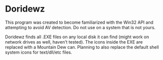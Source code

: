 # Doridewz

This program was created to become familiarized with the Win32 API and attempting to avoid AV detection.
Do not use on a system that is not yours.

Doridewz finds all .EXE files on any local disk it can find (might work on network drives as well, haven't tested). The icons inside the EXE are replaced with a Mountain Dew can. Planning to also replace the default shell system icons for text/dll/etc files.
